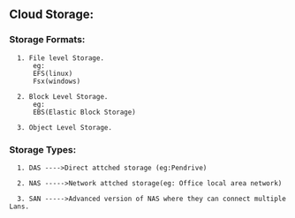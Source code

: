 ## Cloud Storage:

  ### Storage Formats:

      1. File level Storage.
          eg:
          EFS(linux)
          Fsx(windows)
        
      2. Block Level Storage.
          eg:
          EBS(Elastic Block Storage)
        
      3. Object Level Storage.

    
   ### Storage Types:

      1. DAS ---->Direct attched storage (eg:Pendrive)
      
      2. NAS ----->Network attched storage(eg: Office local area network)
      
      3. SAN ----->Advanced version of NAS where they can connect multiple Lans.
      
      
      
  
